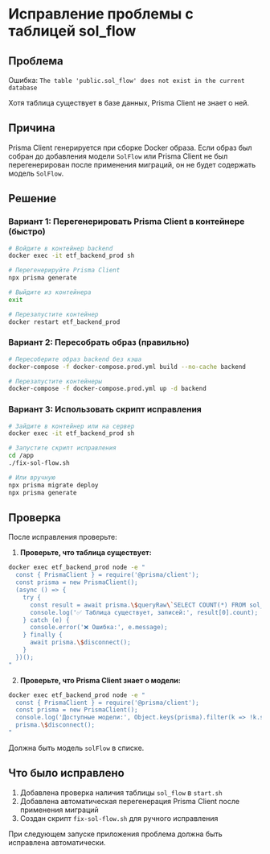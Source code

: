 # Исправление проблемы с таблицей sol_flow

## Проблема
Ошибка: `The table 'public.sol_flow' does not exist in the current database`

Хотя таблица существует в базе данных, Prisma Client не знает о ней.

## Причина
Prisma Client генерируется при сборке Docker образа. Если образ был собран до добавления модели `SolFlow` или Prisma Client не был перегенерирован после применения миграций, он не будет содержать модель `SolFlow`.

## Решение

### Вариант 1: Перегенерировать Prisma Client в контейнере (быстро)

```bash
# Войдите в контейнер backend
docker exec -it etf_backend_prod sh

# Перегенерируйте Prisma Client
npx prisma generate

# Выйдите из контейнера
exit

# Перезапустите контейнер
docker restart etf_backend_prod
```

### Вариант 2: Пересобрать образ (правильно)

```bash
# Пересоберите образ backend без кэша
docker-compose -f docker-compose.prod.yml build --no-cache backend

# Перезапустите контейнеры
docker-compose -f docker-compose.prod.yml up -d backend
```

### Вариант 3: Использовать скрипт исправления

```bash
# Зайдите в контейнер или на сервер
docker exec -it etf_backend_prod sh

# Запустите скрипт исправления
cd /app
./fix-sol-flow.sh

# Или вручную
npx prisma migrate deploy
npx prisma generate
```

## Проверка

После исправления проверьте:

1. **Проверьте, что таблица существует:**
```bash
docker exec etf_backend_prod node -e "
  const { PrismaClient } = require('@prisma/client');
  const prisma = new PrismaClient();
  (async () => {
    try {
      const result = await prisma.\$queryRaw\`SELECT COUNT(*) FROM sol_flow\`;
      console.log('✅ Таблица существует, записей:', result[0].count);
    } catch (e) {
      console.error('❌ Ошибка:', e.message);
    } finally {
      await prisma.\$disconnect();
    }
  })();
"
```

2. **Проверьте, что Prisma Client знает о модели:**
```bash
docker exec etf_backend_prod node -e "
  const { PrismaClient } = require('@prisma/client');
  const prisma = new PrismaClient();
  console.log('Доступные модели:', Object.keys(prisma).filter(k => !k.startsWith('_') && !k.startsWith('$')));
  prisma.\$disconnect();
"
```

Должна быть модель `solFlow` в списке.

## Что было исправлено

1. Добавлена проверка наличия таблицы `sol_flow` в `start.sh`
2. Добавлена автоматическая перегенерация Prisma Client после применения миграций
3. Создан скрипт `fix-sol-flow.sh` для ручного исправления

При следующем запуске приложения проблема должна быть исправлена автоматически.

